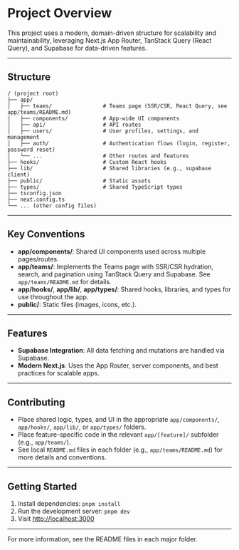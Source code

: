 # Project Overview

This project uses a modern, domain-driven structure for scalability and maintainability, leveraging Next.js App Router, TanStack Query (React Query), and Supabase for data-driven features.

---

## Structure

```
/ (project root)
├── app/
│   ├── teams/                # Teams page (SSR/CSR, React Query, see app/teams/README.md)
│   ├── components/           # App-wide UI components
│   ├── api/                  # API routes
│   ├── users/                # User profiles, settings, and management
│   ├── auth/                 # Authentication flows (login, register, password reset)
│   └── ...                   # Other routes and features
├── hooks/                    # Custom React hooks
├── lib/                      # Shared libraries (e.g., supabase client)
├── public/                   # Static assets
├── types/                    # Shared TypeScript types
├── tsconfig.json
├── next.config.ts
└── ... (other config files)
```

---

## Key Conventions

- **app/components/**: Shared UI components used across multiple pages/routes.
- **app/teams/**: Implements the Teams page with SSR/CSR hydration, search, and pagination using TanStack Query and Supabase. See `app/teams/README.md` for details.
- **app/hooks/**, **app/lib/**, **app/types/**: Shared hooks, libraries, and types for use throughout the app.
- **public/**: Static files (images, icons, etc.).

---

## Features

- **Supabase Integration**: All data fetching and mutations are handled via Supabase.
- **Modern Next.js**: Uses the App Router, server components, and best practices for scalable apps.

---

## Contributing

- Place shared logic, types, and UI in the appropriate `app/components/`, `app/hooks/`, `app/lib/`, or `app/types/` folders.
- Place feature-specific code in the relevant `app/[feature]/` subfolder (e.g., `app/teams/`).
- See local `README.md` files in each folder (e.g., `app/teams/README.md`) for more details and conventions.

---

## Getting Started

1. Install dependencies: `pnpm install`
2. Run the development server: `pnpm dev`
3. Visit [http://localhost:3000](http://localhost:3000)

---

For more information, see the README files in each major folder.

